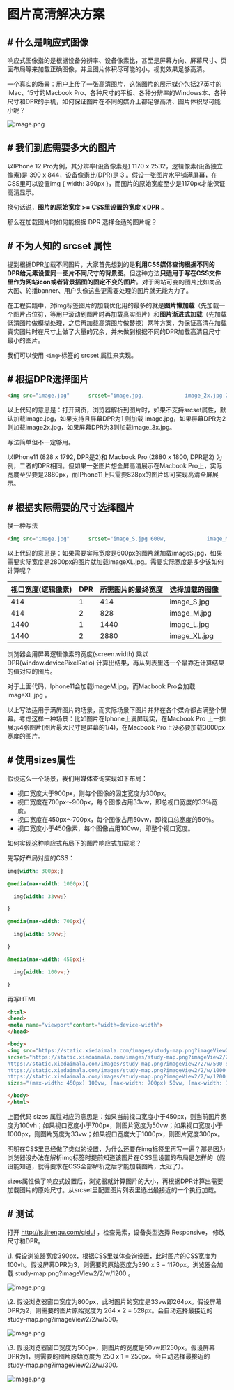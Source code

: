# 图片高清解决方案

## # 什么是响应式图像

响应式图像指的是根据设备分辨率、设备像素比，甚至是屏幕方向、屏幕尺寸、页面布局等来加载正确图像，并且图片体积尽可能的小，视觉效果足够高清。

一个真实的场景：用户上传了一张高清图片，这张图片的展示媒介包括27英寸的iMac、15寸的Macbook Pro、各种尺寸的平板、各种分辨率的Windows本、各种尺寸和DPR的手机，如何保证图片在不同的媒介上都足够高清、图片体积尽可能小呢？

![image.png](images/1608537976854-c14ef4fa-3713-4bf9-9531-e3963bfd9941.png)

## # 我们到底需要多大的图片

以IPhone 12 Pro为例，其分辨率(设备像素是) 1170 x 2532，逻辑像素(设备独立像素)是 390 x 844，设备像素比(DPR)是 3 。假设一张图片水平铺满屏幕，在CSS里可以设置img { width: 390px }，而图片的原始宽度至少是1170px才能保证高清显示。

换句话说，**图片的原始宽度 >= CSS里设置的宽度 x DPR** 。

那么在加载图片时如何能根据 DPR 选择合适的图片呢？

## # 不为人知的 srcset 属性

提到根据DPR加载不同图片，大家首先想到的是**利用CSS媒体查询根据不同的DPR给元素设置同一图片不同尺寸的背景图**。但这种方法**只适用于写在CSS文件里作为网站icon或者背景插图的固定不变的图片**。对于网站可变的图片比如商品大图、轮播banner、用户头像这些更需要处理的图片就无能为力了。

在工程实践中，对img标签图片的加载优化用的最多的就是**图片懒加载**（先加载一个图片占位符，等用户滚动到图片时再加载真实图片）和**图片渐进式加载**（先加载低清图片做模糊处理，之后再加载高清图片做替换）两种方案，为保证高清在加载真实图片时在尺寸上做了大量的冗余，并未做到根据不同的DPR加载高清且尺寸最小的图片。

我们可以使用 `<img>`标签的 srcset 属性来实现。

## # 根据DPR选择图片

```html
<img src="image.jpg"      srcset="image.jpg,             image_2x.jpg 2x,             image_3x.jpg 3x"/>
```

以上代码的意思是：打开网页，浏览器解析到图片时，如果不支持srcset属性，默认加载image.jpg，如果支持且屏幕DPR为1 则加载 image.jpg，如果屏幕DPR为2则加载image2x.jpg，如果屏幕DPR为3则加载image_3x.jpg。

写法简单但不一定够用。

以IPhone11 (828 x 1792, DPR是2)和 Macbook Pro (2880 x 1800, DPR是2) 为例，二者的DPR相同。但如果一张图片想全屏高清展示在Macbook Pro上，实际宽度至少要是2880px，而IPhone11上只需要828px的图片即可实现高清全屏展示。

## # 根据实际需要的尺寸选择图片

换一种写法

```html
<img src="image.jpg"      srcset="image_S.jpg 600w,             image_M.jpg 900w,             image_L.jpg 1500w,             image_XL.jpg 3000w"/>
```

以上代码的意思是：如果需要实际宽度是600px的图片就加载imageS.jpg，如果需要实际宽度是2800px的图片就加载imageXL.jpg。需要实际宽度是多少该如何计算呢？

| 视口宽度(逻辑像素) | DPR | 所需图片的最终宽度 | 选择加载的图像 |
| ------------------ | --- | ------------------ | -------------- |
| 414                | 1   | 414                | image_S.jpg    |
| 414                | 2   | 828                | image_M.jpg    |
| 1440               | 1   | 1440               | image_L.jpg    |
| 1440               | 2   | 2880               | image_XL.jpg   |

浏览器会用屏幕逻辑像素的宽度(screen.width) 乘以 DPR(window.devicePixelRatio) 计算出结果，再从列表里选一个最靠近计算结果的值对应的图片。

对于上面代码，Iphone11会加载imageM.jpg，而Macbook Pro会加载 imageXL.jpg 。

以上写法适用于满屏图片的场景，而实际场景下图片并非在各个媒介都占满整个屏幕。考虑这样一种场景：比如图片在Iphone上满屏现实，在Macbook Pro 上一排展示4张图片(图片最大尺寸是屏幕的1/4)，在Macbook Pro上没必要加载3000px宽度的图片。

## # 使用sizes属性

假设这么一个场景，我们用媒体查询实现如下布局：

- 视口宽度大于900px，则每个图像的固定宽度为300px。
- 视口宽度在700px～900px，每个图像占用33vw，即总视口宽度的33％宽度。
- 视口宽度在450px～700px，每个图像占用50vw，即视口总宽度的50％。
- 视口宽度小于450像素，每个图像占用100vw，即整个视口宽度。

如何实现这种响应式布局下的图片响应式加载呢？

先写好布局对应的CSS：

```css
img{width: 300px;}

@media(max-width: 1000px){

  img{width: 33vw;}

}

@media(max-width: 700px){

  img{width: 50vw;}

}

@media(max-width: 450px){

  img{width: 100vw;}

}
```

再写HTML

```html
<html>
<head>
<meta name="viewport"content="width=device-width">
</head>

<body>
<img src="https://static.xiedaimala.com/images/study-map.png?imageView2/2/w/1200" 
srcset="https://static.xiedaimala.com/images/study-map.png?imageView2/2/w/300 300w,                 
https://static.xiedaimala.com/images/study-map.png?imageView2/2/w/500 500w,                 
https://static.xiedaimala.com/images/study-map.png?imageView2/2/w/1000 800w,                 
https://static.xiedaimala.com/images/study-map.png?imageView2/2/w/1200 1200w"         
sizes="(max-width: 450px) 100vw, (max-width: 700px) 50vw, (max-width: 1000px) 33vw, 300px">

</body>
</html>
```


上面代码 sizes 属性对应的意思是：如果当前视口宽度小于450px，则当前图片宽度为100vh；如果视口宽度小于700px，则图片宽度为50vw；如果视口宽度小于1000px，则图片宽度为33vw；如果视口宽度大于1000px，则图片宽度300px。

明明在CSS里已经做了类似的设置，为什么还要在img标签里再写一遍？那是因为浏览器没办法在解析img标签时提前知道该图片在CSS里设置的布局是怎样的（假设能知道，就得要求在CSS全部解析之后才能加载图片，太迟了）。

sizes属性做了响应式设置后，浏览器就计算图片的大小，再根据DPR计算出需要加载图片的原始尺寸。从srcset里配置图片列表里选出最接近的一个执行加载。

## # 测试

打开 http://js.jirengu.com/qidul ，检查元素，设备类型选择 Responsive， 修改尺寸和DPR。

\1. 假设浏览器宽度390px，根据CSS里媒体查询设置，此时图片的CSS宽度为100vh。假设屏幕DPR为3，则需要的原始宽度为390 x 3 = 1170px。浏览器会加载 study-map.png?imageView2/2/w/1200 。

![image.png](images/1608538000930-402d874d-6f72-4900-bab9-d51484053c93.png)

\2. 假设浏览器窗口宽度为800px，此时图片的宽度是33vw即264px。假设屏幕DPR为2，则需要的图片原始宽度为 264 x 2 = 528px。会自动选择最接近的 study-map.png?imageView2/2/w/500。

![image.png](images/1608538013689-51e0d13f-8a96-4cf8-8401-ec3d998645fa.png)

\3.  假设浏览器窗口宽度为500px，则图片的宽度是50vw即250px。假设屏幕DPR为1，则需要的图片原始宽度为 250 x 1 = 250px。会自动选择最接近的 study-map.png?imageView2/2/w/300。

![image.png](images/1608538024930-a2c54b66-dde0-4e1a-8cb4-64b9042366c3.png)
